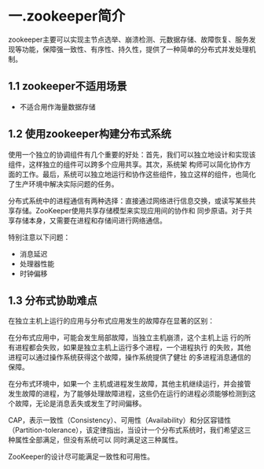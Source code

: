 # 一.zookeeper简介

zookeeper主要可以实现主节点选举、崩溃检测、元数据存储、故障恢复、服务发现等功能，保障强一致性、有序性、持久性，提供了一种简单的分布式并发处理机制。

## 1.1 zookeeper不适用场景

- 不适合用作海量数据存储

## 1.2 使用zookeeper构建分布式系统

使⽤⼀个独⽴的协调组件有⼏个重要的好处：⾸先，我们可以独⽴地设计和实现该组件，这样独⽴的组件可以跨多个应⽤共享。其次，系统架 构师可以简化协作⽅⾯的⼯作。最后，系统可以独⽴地运⾏和协作这些组件，独⽴这样的组件，也简化了⽣产环境中解决实际问题的任务。

分布式系统中的进程通信有两种选择：直接通过⽹络进⾏信息交换，或读写某些共享存储。ZooKeeper使⽤共享存储模型来实现应⽤间的协作和 同步原语。对于共享存储本⾝，又需要在进程和存储间进⾏⽹络通信。

特别注意以下问题：

- 消息延迟
- 处理器性能
- 时钟偏移

## 1.3 分布式协助难点

在独⽴主机上运⾏的应⽤与分布式应⽤发⽣的故障存在显著的区别： 

在分布式应⽤中，可能会发⽣局部故障，当独⽴主机崩溃，这个主机上运 ⾏的所有进程都会失败，如果是独⽴主机上运⾏多个进程，⼀个进程执⾏ 的失败，其他进程可以通过操作系统获得这个故障，操作系统提供了健壮 的多进程消息通信的保障。

在分布式环境中，如果⼀个 主机或进程发⽣故障，其他主机继续运⾏，并会接管发⽣故障的进程，为了能够处理故障进程，这些仍在运⾏的进程必须能够检测到这个故障，⽆论是消息丢失或发⽣了时间偏移。

CAP，表⽰⼀致性（Consistency）、可⽤性（Availability）和分区容错性（Partition-tolerance），该定律指出，当设计⼀个分布式系统时，我们希望这三种属性全部满⾜，但没有系统可以 同时满⾜这三种属性。

ZooKeeper的设计尽可能满⾜⼀致性和可⽤性。